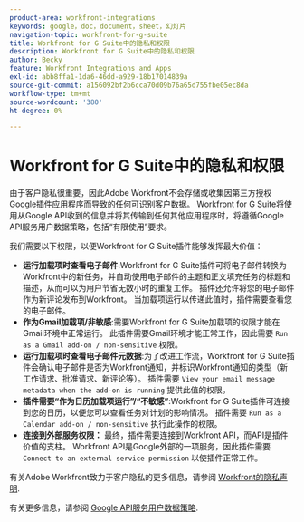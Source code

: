```yaml
---
product-area: workfront-integrations
keywords: google，doc，document，sheet，幻灯片
navigation-topic: workfront-for-g-suite
title: Workfront for G Suite中的隐私和权限
description: Workfront for G Suite中的隐私和权限
author: Becky
feature: Workfront Integrations and Apps
exl-id: abb8ffa1-1da6-46dd-a929-18b17014839a
source-git-commit: a156092bf2b6cca70d09b76a65d755fbe05ec8da
workflow-type: tm+mt
source-wordcount: '380'
ht-degree: 0%

---
```


# Workfront for G Suite中的隐私和权限

由于客户隐私很重要，因此Adobe Workfront不会存储或收集因第三方授权Google插件应用程序而导致的任何可识别客户数据。 Workfront for G Suite将使用从Google API收到的信息并将其传输到任何其他应用程序时，将遵循Google API服务用户数据策略，包括“有限使用”要求。

我们需要以下权限，以便Workfront for G Suite插件能够发挥最大价值：

* **运行加载项时查看电子邮件**:Workfront for G Suite插件可将电子邮件转换为Workfront中的新任务，并自动使用电子邮件的主题和正文填充任务的标题和描述，从而可以为用户节省无数小时的重复工作。 插件还允许将您的电子邮件作为新评论发布到Workfront。 当加载项运行以传递此值时，插件需要查看您的电子邮件。
* **作为Gmail加载项/非敏感**:需要Workfront for G Suite加载项的权限才能在Gmail环境中正常运行。 此插件需要Gmail环境才能正常工作，因此需要 `Run as a Gmail add-on / non-sensitive` 权限。
* **运行加载项时查看电子邮件元数据**:为了改进工作流，Workfront for G Suite插件会确认电子邮件是否为Workfront通知，并标识Workfront通知的类型（新工作请求、批准请求、新评论等）。 插件需要 `View your email message metadata when the add-on is running` 提供此值的权限。
* **插件需要“作为日历加载项运行”/“不敏感”**:Workfront for G Suite插件可连接到您的日历，以便您可以查看任务对计划的影响情况。 插件需要 `Run as a Calendar add-on / non-sensitive` 执行此操作的权限。
* **连接到外部服务权限：** 最终，插件需要连接到Workfront API，而API是插件价值的支柱。 Workfront API是Google外部的一项服务，因此插件需要 `Connect to an external service permission` 以使插件正常工作。

有关Adobe Workfront致力于客户隐私的更多信息，请参阅 [Workfront的隐私声明](https://www.adobe.com/content/dam/cc/en/legal/terms/enterprise/pdfs/Privacy-Notice-and-Privacy-Shield-Statement-Adobe-Workfront.pdf).

有关更多信息，请参阅 [Google API服务用户数据策略](https://developers.google.com/terms/api-services-user-data-policy).
